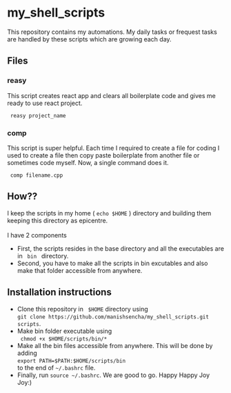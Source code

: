 # my_shell_scripts

This repository contains my automations.
My daily tasks or frequest tasks are handled by these scripts which are growing each day.

## Files
### reasy
This script creates react app and clears all boilerplate code and gives me ready to use react project. 
<br>

<code> reasy project_name </code>

### comp
This script is super helpful. Each time I required to create a file for coding 
I used to create a file then copy paste boilerplate from another file or sometimes code myself. 
Now, a single command does it. <br>

<code> comp filename.cpp </code>

## How??
I keep the scripts in my home ( <code>echo $HOME</code> ) directory and building them keeping this directory as epicentre.
<br>
<br>
I have 2 components
<ul>
  <li> 
    First, the scripts resides in the base directory and all the executables are in <code> bin </code>
    directory. 
  </li>
  <li>
    Second, you have to make all the scripts in bin excutables and also make that folder accessible from anywhere. <br>
  </li>
</ul>

## Installation instructions
<ul> 
  <li>
    Clone this repository in <code> $HOME</code> directory using <br><code>git clone https://github.com/manishsencha/my_shell_scripts.git scripts</code>.
  </li>
  <li>
    Make bin folder executable using <br><code> chmod +x $HOME/scripts/bin/* </code>
  </li>
  <li>
    Make all the bin files accessible from anywhere. This will be done by adding <br>
    <code>export PATH=$PATH:$HOME/scripts/bin</code> <br>
    to the end of <code>~/.bashrc</code> file.
  </li>
  <li>
    Finally, run <code>source ~/.bashrc</code>. We are good to go. Happy Happy Joy Joy:) 
  </li>
</ul>

   
    
